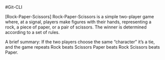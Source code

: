 #Git-CLI

[Rock-Paper-Scissors]
Rock-Paper-Scissors is a simple two-player game where, at a signal, players make figures with their hands, representing a rock, a piece of paper, or a pair of scissors. The winner is determined according to a set of rules.
 
A brief summary:
If the two players choose the same “character” it’s a tie, and the game repeats
Rock beats Scissors
Paper beats Rock
Scissors beats Paper.
